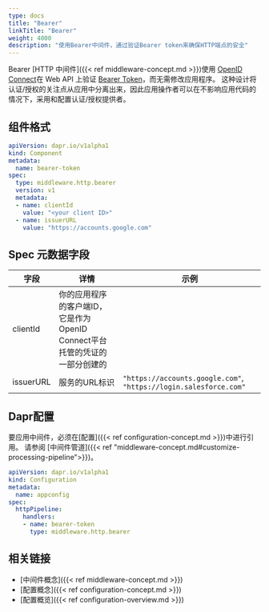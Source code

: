 ```yaml
---
type: docs
title: "Bearer"
linkTitle: "Bearer"
weight: 4000
description: "使用Bearer中间件，通过验证Bearer token来确保HTTP端点的安全"
---
```


Bearer [HTTP 中间件]({{< ref middleware-concept.md >}})使用 [OpenID Connect](https://openid.net/connect/)在 Web API 上验证 [Bearer Token](https://tools.ietf.org/html/rfc6750)，而无需修改应用程序。 这种设计将认证/授权的关注点从应用中分离出来，因此应用操作者可以在不影响应用代码的情况下，采用和配置认证/授权提供者。

## 组件格式

```yaml
apiVersion: dapr.io/v1alpha1
kind: Component
metadata:
  name: bearer-token
spec:
  type: middleware.http.bearer
  version: v1
  metadata:
  - name: clientId
    value: "<your client ID>"
  - name: issuerURL
    value: "https://accounts.google.com"
```
## Spec 元数据字段

| 字段        | 详情                                            | 示例                                                                |
| --------- | --------------------------------------------- | ----------------------------------------------------------------- |
| clientId  | 你的应用程序的客户端ID，它是作为OpenID Connect平台托管的凭证的一部分创建的 |                                                                   |
| issuerURL | 服务的URL标识                                      | `"https://accounts.google.com"`, `"https://login.salesforce.com"` |

## Dapr配置

要应用中间件，必须在[配置]({{< ref configuration-concept.md >}})中进行引用。 请参阅 [中间件管道]({{< ref "middleware-concept.md#customize-processing-pipeline">}})。

```yaml
apiVersion: dapr.io/v1alpha1
kind: Configuration
metadata:
  name: appconfig
spec:
  httpPipeline:
    handlers:
    - name: bearer-token
      type: middleware.http.bearer
```

## 相关链接

- [中间件概念]({{< ref middleware-concept.md >}})
- [配置概念]({{< ref configuration-concept.md >}})
- [配置概览]({{< ref configuration-overview.md >}})
